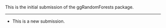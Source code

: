 This is the initial submission of the ggRandomForests package.

--------------------------------------------------------------------------------

* This is a new submission.
